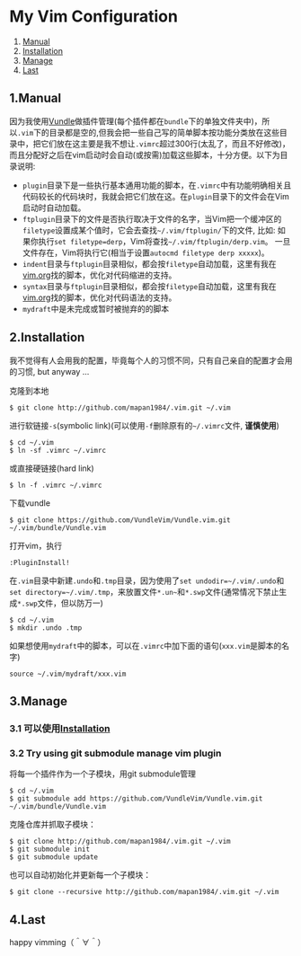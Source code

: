 # My Vim Configuration

1. [Manual](#user-content-1manual)
2. [Installation](#user-content-2installation)
3. [Manage](#user-content-3Manage)
4. [Last](#user-content-4last)

## 1.Manual

因为我使用[Vundle](https://github.com/VundleVim/Vundle.vim)做插件管理(每个插件都在`bundle`下的单独文件夹中)，所以`.vim`下的目录都是空的,但我会把一些自己写的简单脚本按功能分类放在这些目录中，把它们放在这主要是我不想让`.vimrc`超过300行(太乱了，而且不好修改)，而且分配好之后在vim启动时会自动(或按需)加载这些脚本，十分方便。以下为目录说明:

* `plugin`目录下是一些执行基本通用功能的脚本，在`.vimrc`中有功能明确相关且代码较长的代码块时，我就会把它们放在这。在`plugin`目录下的文件会在Vim启动时自动加载。
* `ftplugin`目录下的文件是否执行取决于文件的名字，当Vim把一个缓冲区的`filetype`设置成某个值时，它会去查找`~/.vim/ftplugin/`下的文件, 比如: 如果你执行`set filetype=derp`，Vim将查找`~/.vim/ftplugin/derp.vim`。 一旦文件存在，Vim将执行它(相当于设置`autocmd filetype derp xxxxx`)。
* `indent`目录与`ftplugin`目录相似，都会按`filetype`自动加载，这里有我在[vim.org](http://www.vim.org)找的脚本，优化对代码缩进的支持。
* `syntax`目录与`ftplugin`目录相似，都会按`filetype`自动加载，这里有我在[vim.org](http://www.vim.org)找的脚本，优化对代码语法的支持。
* `mydraft`中是未完成或暂时被抛弃的的脚本

## 2.Installation

我不觉得有人会用我的配置，毕竟每个人的习惯不同，只有自己亲自的配置才会用的习惯, but anyway ...

克隆到本地

    $ git clone http://github.com/mapan1984/.vim.git ~/.vim 

进行软链接`-s`(symbolic link)(可以使用`-f`删除原有的`~/.vimrc`文件, **谨慎使用**) 

    $ cd ~/.vim
    $ ln -sf .vimrc ~/.vimrc

或直接硬链接(hard link)

    $ ln -f .vimrc ~/.vimrc

下载vundle

    $ git clone https://github.com/VundleVim/Vundle.vim.git ~/.vim/bundle/Vundle.vim

打开vim，执行

    :PluginInstall!

在`.vim`目录中新建`.undo`和`.tmp`目录，因为使用了`set undodir=~/.vim/.undo`和`set directory=~/.vim/.tmp`，来放置文件`*.un~`和`*.swp`文件(通常情况下禁止生成`*.swp`文件，但以防万一)

    $ cd ~/.vim
    $ mkdir .undo .tmp

如果想使用`mydraft`中的脚本，可以在`.vimrc`中加下面的语句(`xxx.vim`是脚本的名字)

    source ~/.vim/mydraft/xxx.vim

## 3.Manage

### 3.1 可以使用[Installation](#user-content-2installation)

### 3.2 Try using git submodule manage vim plugin

将每一个插件作为一个子模块，用git submodule管理

    $ cd ~/.vim
    $ git submodule add https://github.com/VundleVim/Vundle.vim.git ~/.vim/bundle/Vundle.vim 

克隆仓库并抓取子模块：

    $ git clone http://github.com/mapan1984/.vim.git ~/.vim
    $ git submodule init
    $ git submodule update

也可以自动初始化并更新每一个子模块：

    $ git clone --recursive http://github.com/mapan1984/.vim.git ~/.vim 

## 4.Last

happy vimming（＾∀＾）
